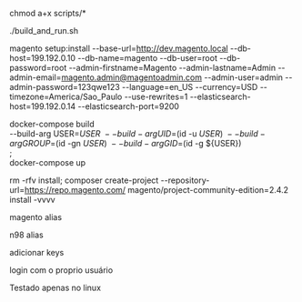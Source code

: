 chmod a+x scripts/*

./build_and_run.sh

magento setup:install --base-url=http://dev.magento.local --db-host=199.192.0.10 --db-name=magento --db-user=root --db-password=root --admin-firstname=Magento --admin-lastname=Admin --admin-email=magento.admin@magentoadmin.com --admin-user=admin --admin-password=123qwe123 --language=en_US --currency=USD --timezone=America/Sao_Paulo --use-rewrites=1  --elasticsearch-host=199.192.0.14 --elasticsearch-port=9200

docker-compose build \
    --build-arg USER=$USER \
    --build-arg UID=$(id -u ${USER}) \
    --build-arg GROUP=$(id -gn ${USER}) \
    --build-arg GID=$(id -g ${USER}) \
    ; \
 docker-compose up

 rm -rfv install; composer create-project --repository-url=https://repo.magento.com/ magento/project-community-edition=2.4.2 install -vvvv

magento alias

n98 alias

adicionar keys

login com o proprio usuário

Testado apenas no linux